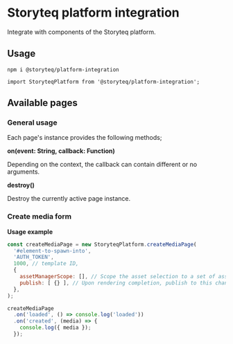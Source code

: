 # Storyteq platform integration

Integrate with components of the Storyteq platform.

## Usage

```
npm i @storyteq/platform-integration
```

```
import StoryteqPlatform from '@storyteq/platform-integration';
```

## Available pages

### General usage

Each page's instance provides the following methods;

__on(event: String, callback: Function)__

Depending on the context, the callback can contain different or no arguments.

__destroy()__

Destroy the currently active page instance.

### Create media form

__Usage example__
```js
const createMediaPage = new StoryteqPlatform.createMediaPage(
  '#element-to-spawn-into',
  'AUTH_TOKEN',
  1000, // template ID,
  {
    assetManagerScope: [], // Scope the asset selection to a set of asset providers
    publish: [ {} ], // Upon rendering completion, publish to this channel
  },
);

createMediaPage
  .on('loaded', () => console.log('loaded'))
  .on('created', (media) => {
    console.log({ media });
  });
```